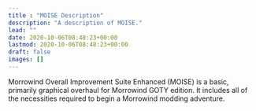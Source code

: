 ```yaml
---
title : "MOISE Description"
description: "A description of MOISE."
lead: ""
date: 2020-10-06T08:48:23+00:00
lastmod: 2020-10-06T08:48:23+00:00
draft: false
images: []
---
```

Morrowind Overall Improvement Suite Enhanced (MOISE) is a basic, primarily graphical overhaul for Morrowind GOTY edition. It includes all of the necessities required to begin a Morrowind modding adventure.